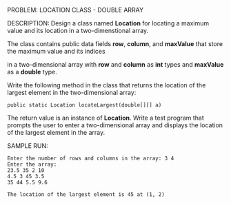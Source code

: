 
PROBLEM: LOCATION CLASS - DOUBLE ARRAY 

DESCRIPTION:
Design a class named **Location** for locating a maximum value and its location in a two-dimenstional array.

The class contains public data fields **row**, **column**, and **maxValue** that store the maximum value and its indices 

in a two-dimensional array with **row** and **column** as **int** types and **maxValue** as a **double** type.

Write the following method in the class that returns the location of the largest element in the two-dimensional array:

```
public static Location locateLargest(double[][] a)
``` 
The return value is an instance of **Location**.
Write a test program that prompts the user to enter a two-dimensional array and displays the location of the largest element in the array.

SAMPLE RUN: 

```
Enter the number of rows and columns in the array: 3 4
Enter the array:
23.5 35 2 10
4.5 3 45 3.5
35 44 5.5 9.6

The location of the largest element is 45 at (1, 2)
```

